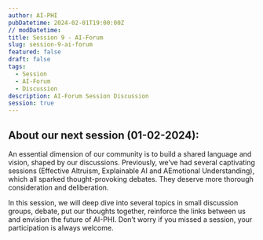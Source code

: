 ```yaml
---
author: AI-PHI
pubDatetime: 2024-02-01T19:00:00Z
// modDatetime:
title: Session 9 - AI-Forum
slug: session-9-ai-forum
featured: false
draft: false
tags:
  - Session
  - AI-Forum
  - Discussion
description: AI-Forum Session Discussion
session: true
---
```


## About our next session (01-02-2024):

An essential dimension of our community is to build a shared language and vision, shaped by our discussions. Previously, we’ve had several captivating sessions (Effective Altruism, Explainable AI and AEmotional Understanding), which all sparked thought-provoking debates. They deserve more thorough consideration and deliberation.

In this session, we will deep dive into several topics in small discussion groups, debate, put our thoughts together, reinforce the links between us and envision the future of AI-PHI. Don’t worry if you missed a session, your participation is always welcome.
